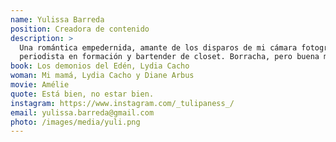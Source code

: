 ```yaml
---
name: Yulissa Barreda
position: Creadora de contenido
description: >
  Una romántica empedernida, amante de los disparos de mi cámara fotográfica,
  periodista en formación y bartender de closet. Borracha, pero buena muchacha
book: Los demonios del Edén, Lydia Cacho
woman: Mi mamá, Lydia Cacho y Diane Arbus
movie: Amélie
quote: Está bien, no estar bien.
instagram: https://www.instagram.com/_tulipaness_/
email: yulissa.barreda@gmail.com
photo: /images/media/yuli.png
---
```

